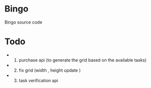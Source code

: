# Bingo

Bingo source code

# Todo

-   1. purchase api (to generate the grid based on the available tasks)
-   2. fix grid (width , height update )
-   3. task verification api
